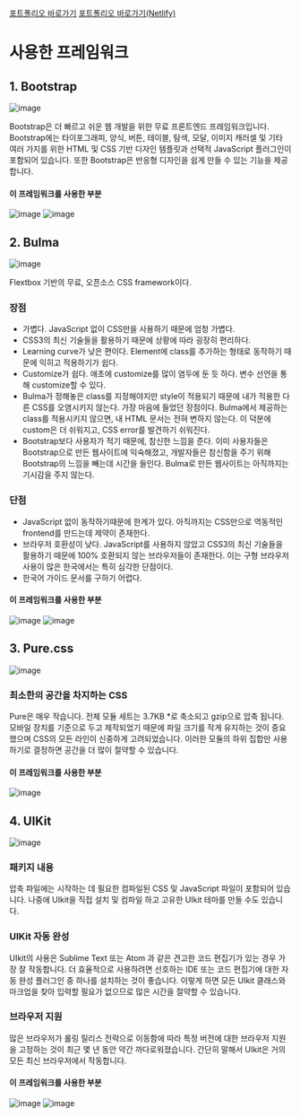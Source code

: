 [포트폴리오 바로가기](https://yuri0407.github.io/hybrid_m_portfolio/)
[포트폴리오 바로가기(Netlify)](https://hybrid-m-portfolio.netlify.app/)

# 사용한 프레임워크

## 1. Bootstrap

![image](https://user-images.githubusercontent.com/94339489/196033562-9ee8a9ab-ab5a-41e5-a94e-e9f3df23daa4.jpg)

Bootstrap은 더 빠르고 쉬운 웹 개발을 위한 무료 프론트엔드 프레임워크입니다.
Bootstrap에는 타이포그래피, 양식, 버튼, 테이블, 탐색, 모달, 이미지 캐러셀 및 기타 여러 가지를 위한 HTML 및 CSS 기반 디자인 템플릿과 선택적 JavaScript 플러그인이 포함되어 있습니다.
또한 Bootstrap은 반응형 디자인을 쉽게 만들 수 있는 기능을 제공합니다.


#### 이 프레임워크를 사용한 부분
![image](https://user-images.githubusercontent.com/94339489/196012762-5b332816-c5a0-41d3-ab97-4454990938df.jpg)
![image](https://user-images.githubusercontent.com/94339489/196012791-ad2ace91-fc35-4ebc-969d-a1a7caaecd7c.jpg)

## 2. Bulma

![image](https://user-images.githubusercontent.com/94339489/196033574-d6081a8f-b5fb-41f8-be1d-b87676e4b178.jpg)

Flextbox 기반의 무료, 오픈소스 CSS framework이다.

### 장점
* 가볍다. JavaScript 없이 CSS만을 사용하기 때문에 엄청 가볍다.
* CSS3의 최신 기술들을 활용하기 때문에 상황에 따라 굉장히 편리하다.
* Learning curve가 낮은 편이다. Element에 class를 추가하는 형태로 동작하기 때문에 익히고 적용하기가 쉽다.
* Customize가 쉽다. 애초에 customize를 많이 염두에 둔 듯 하다. 변수 선언을 통해 customize할 수 있다.
* Bulma가 정해놓은 class를 지정해야지만 style이 적용되기 때문에 내가 적용한 다른 CSS를 오염시키지 않는다. 가장 마음에 들었던 장점이다. Bulma에서 제공하는 class를 적용시키지 않으면, 내 HTML 문서는 전혀 변하지 않는다. 이 덕분에 custom은 더 쉬워지고, CSS error를 발견하기 쉬워진다.
* Bootstrap보다 사용자가 적기 때문에, 참신한 느낌을 준다. 이미 사용자들은 Bootstrap으로 만든 웹사이트에 익숙해졌고, 개발자들은 참신함을 주기 위해 Bootstrap의 느낌을 빼는데 시간을 들인다. Bulma로 만든 웹사이트는 아직까지는 기시감을 주지 않는다.

### 단점
* JavaScript 없이 동작하기때문에 한계가 있다. 아직까지는 CSS만으로 역동적인 frontend를 만드는데 제약이 존재한다.
* 브라우저 호환성이 낮다. JavaScript를 사용하지 않았고 CSS3의 최신 기술들을 활용하기 때문에 100% 호환되지 않는 브라우저들이 존재한다. 이는 구형 브라우저 사용이 많은 한국에서는 특히 심각한 단점이다.
* 한국어 가이드 문서를 구하기 어렵다.

#### 이 프레임워크를 사용한 부분
![image](https://user-images.githubusercontent.com/94339489/196012799-e30d0395-0ffc-420e-ad8b-7fa84408dbab.jpg)
![image](https://user-images.githubusercontent.com/94339489/196012819-52c59d99-97e8-42e6-8f43-d7e93c1f5e26.jpg)


## 3. Pure.css

![image](https://user-images.githubusercontent.com/94339489/196033583-01db6082-c2ff-4573-82a4-5a026f851c55.jpg)

### 최소한의 공간을 차지하는 CSS

Pure은 매우 작습니다. 전체 모듈 세트는 3.7KB *로 축소되고 gzip으로 압축 됩니다.
모바일 장치를 기준으로 두고 제작되었기 때문에 파일 크기를 작게 유지하는 것이 중요했으며 CSS의 모든 라인이 신중하게 고려되었습니다.
이러한 모듈의 하위 집합만 사용하기로 결정하면 공간을 더 많이 절약할 수 있습니다.

#### 이 프레임워크를 사용한 부분
![image](https://user-images.githubusercontent.com/94339489/196012843-cd57b674-a222-448b-8f9e-6eef834c8317.jpg)


## 4. UIKit

![image](https://user-images.githubusercontent.com/94339489/196033597-2a5e992d-90ef-4354-b429-53b379417625.jpg)

### 패키지 내용

압축 파일에는 시작하는 데 필요한 컴파일된 CSS 및 JavaScript 파일이 포함되어 있습니다.
나중에 UIkit을 직접 설치 및 컴파일 하고 고유한 UIkit 테마를 만들 수도 있습니다.

### UIKit 자동 완성

UIkit의 사용은 Sublime Text 또는 Atom 과 같은 견고한 코드 편집기가 있는 경우 가장 잘 작동합니다.
더 효율적으로 사용하려면 선호하는 IDE 또는 코드 편집기에 대한 자동 완성 플러그인 중 하나를 설치하는 것이 좋습니다.
이렇게 하면 모든 UIkit 클래스와 마크업을 찾아 입력할 필요가 없으므로 많은 시간을 절약할 수 있습니다.

### 브라우저 지원

많은 브라우저가 롤링 릴리스 전략으로 이동함에 따라 특정 버전에 대한 브라우저 지원을 고정하는 것이 최근 몇 년 동안 약간 까다로워졌습니다.
간단히 말해서 UIkit은 거의 모든 최신 브라우저에서 작동합니다.


#### 이 프레임워크를 사용한 부분
![image](https://user-images.githubusercontent.com/94339489/196013083-c472843f-1f96-4d31-b188-66a92f0fe320.jpg)
![image](https://user-images.githubusercontent.com/94339489/196013088-b3f375d1-4352-4de1-81aa-08c03981277f.jpg)
